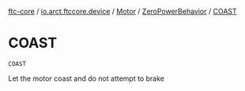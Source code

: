 [ftc-core](../../../index.md) / [io.arct.ftccore.device](../../index.md) / [Motor](../index.md) / [ZeroPowerBehavior](index.md) / [COAST](./-c-o-a-s-t.md)

# COAST

`COAST`

Let the motor coast and do not attempt to brake

